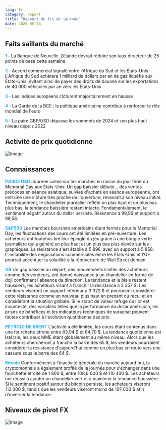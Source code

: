 ```yaml
---
lang: fr
category: report
title: "Rapport de fin de journée"
date: 2025-05-26
---
```



<h2>Faits saillants du marché</h2>
<strong style="color: #2caef7;">1 - </strong> La Banque de Nouvelle-Zélande devrait réduire son taux directeur de 25 points de base cette semaine

<strong style="color: #2caef7;">2 - </strong> Accord commercial signalé entre l'Afrique du Sud et les États-Unis - L'Afrique du Sud achètera 1 milliard de dollars par an de gaz liquéfié aux États-Unis, évitant ainsi de payer des droits de douane sur les exportations de 40 000 véhicules par an vers les États-Unis

<strong style="color: #2caef7;">3 - </strong> Les indices européens clôturent majoritairement en hausse

<strong style="color: #2caef7;">4 - </strong> La Garde de la BCE : la politique américaine contribue à renforcer le rôle mondial de l'euro

<strong style="color: #2caef7;">5 - </strong> La paire GBP/USD dépasse les sommets de 2024 et son plus haut niveau depuis 2022



<h2>Activité de prix quotidienne</h2>
<img src="https://markleighedu.github.io/img/May-2025/26-May-2025/price.jpg" alt="Image"/>

<h2>Connaissances</h2>
<strong style="color: #2caef7;">INDICE USD</strong> Journée calme sur les marchés en raison du jour férié du Memorial Day aux États-Unis. Un gap baissier débute… des ventes précoces en séance asiatique, suivies d'achats en séance européenne, ont entraîné une clôture très proche de l'ouverture, revenant à son niveau initial. Techniquement, le chandelier journalier reflète un plus haut et un plus bas plus bas, la tendance baissière restant intacte. Fondamentalement, le sentiment négatif autour du dollar persiste. Résistance à 98,99 et support à 98,58.

<strong style="color: #2caef7;">S&P500</strong> Les marchés boursiers américains étant fermés pour le Memorial Day, les fluctuations des cours ont été limitées en pré-ouverture. Les acheteurs ont toutefois tiré leur épingle du jeu grâce à une bougie verte journalière qui a généré un plus haut et un plus bas plus élevés sur les graphiques. La résistance s'est établie à 5 896, avec un support à 5 858. L'instabilité des négociations commerciales entre les États-Unis et l'UE pourrait accentuer la volatilité à la réouverture de Wall Street demain.

<strong style="color: #2caef7;">OR</strong> Un gap baissier au départ, des mouvements limités des acheteurs comme des vendeurs, ont donné naissance à un chandelier en forme de doji confirmant l'absence de direction. La tendance et le biais restent haussiers, les acheteurs visant à franchir la résistance à 3 357 $. Les vendeurs viseront un support inférieur à 3 322 $ et pourraient considérer cette résistance comme un nouveau plus haut en prenant du recul et en considérant la situation globale. Si le statut de valeur refuge de l'or est incontesté, des variables telles que la performance du dollar américain, les prises de bénéfices et les indicateurs techniques de surachat peuvent toutes contribuer à l'évolution quotidienne des prix.

<strong style="color: #2caef7;">PÉTROLE DE BRENT</strong> L'activité a été limitée, les cours étant contenus dans une fourchette étroite entre 63,94 $ et 64,70 $. La tendance quotidienne est latérale, les deux MME étant globalement au même niveau. Alors que les acheteurs chercheront à franchir la barre des 65 $, les vendeurs pourraient considérer la résistance d'aujourd'hui comme un plus bas en route vers une cassure sous la barre des 64 $.

<strong style="color: #2caef7;">Bitcoin</strong> Conformément à l'inactivité générale du marché aujourd'hui, la cryptomonnaie a également profité de la journée pour s'échanger dans une fourchette étroite de 1 800 $, entre 108,6 000 $ et 110 400 $. Les acheteurs ont réussi à ajouter un chandelier vert et à maintenir la tendance haussière. Si le sentiment positif autour du bitcoin persiste, les acheteurs viseront 112 000 $, tandis que les vendeurs viseront moins de 107 000 $ afin d'inverser la tendance.



<h2>Niveaux de pivot FX</h2>
<img src="https://markleighedu.github.io/img/May-2025/26-May-2025/pivot.jpg" alt="Image"/>